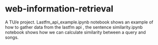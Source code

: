 # web-information-retrieval
A TU/e project. 
Lastfm_api_example.ipynb notebook shows an example of how to gather data from the lastfm api , 
the sentence similarity.ipynb notebook shows how we can calculate similarity between a query and songs.
